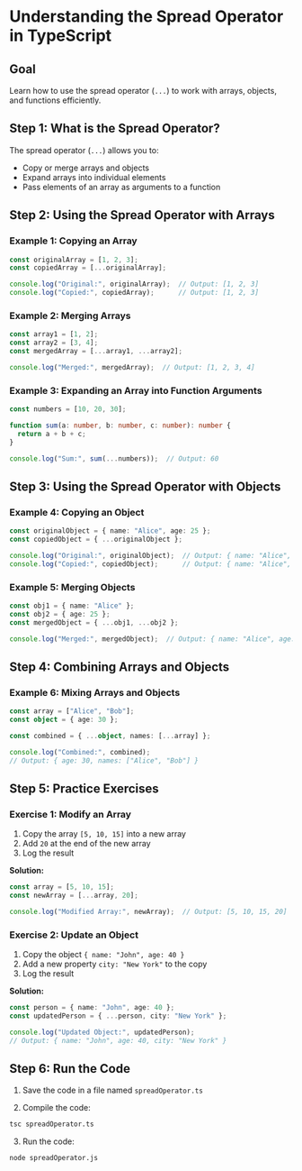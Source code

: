 # Understanding the Spread Operator in TypeScript
<!-- Doc type - Knowledge Pill :pill: -->
## Goal

Learn how to use the spread operator (`...`) to work with arrays, objects, and functions efficiently.

## Step 1: What is the Spread Operator?

The spread operator (`...`) allows you to:
* Copy or merge arrays and objects
* Expand arrays into individual elements
* Pass elements of an array as arguments to a function

## Step 2: Using the Spread Operator with Arrays

### Example 1: Copying an Array

```typescript
const originalArray = [1, 2, 3];
const copiedArray = [...originalArray];

console.log("Original:", originalArray);  // Output: [1, 2, 3]
console.log("Copied:", copiedArray);      // Output: [1, 2, 3]
```

### Example 2: Merging Arrays

```typescript
const array1 = [1, 2];
const array2 = [3, 4];
const mergedArray = [...array1, ...array2];

console.log("Merged:", mergedArray);  // Output: [1, 2, 3, 4]
```

### Example 3: Expanding an Array into Function Arguments

```typescript
const numbers = [10, 20, 30];

function sum(a: number, b: number, c: number): number {
  return a + b + c;
}

console.log("Sum:", sum(...numbers));  // Output: 60
```

## Step 3: Using the Spread Operator with Objects

### Example 4: Copying an Object

```typescript
const originalObject = { name: "Alice", age: 25 };
const copiedObject = { ...originalObject };

console.log("Original:", originalObject);  // Output: { name: "Alice", age: 25 }
console.log("Copied:", copiedObject);      // Output: { name: "Alice", age: 25 }
```

### Example 5: Merging Objects

```typescript
const obj1 = { name: "Alice" };
const obj2 = { age: 25 };
const mergedObject = { ...obj1, ...obj2 };

console.log("Merged:", mergedObject);  // Output: { name: "Alice", age: 25 }
```

## Step 4: Combining Arrays and Objects

### Example 6: Mixing Arrays and Objects

```typescript
const array = ["Alice", "Bob"];
const object = { age: 30 };

const combined = { ...object, names: [...array] };

console.log("Combined:", combined);
// Output: { age: 30, names: ["Alice", "Bob"] }
```

## Step 5: Practice Exercises

### Exercise 1: Modify an Array

1. Copy the array `[5, 10, 15]` into a new array
2. Add `20` at the end of the new array
3. Log the result

**Solution:**
```typescript
const array = [5, 10, 15];
const newArray = [...array, 20];

console.log("Modified Array:", newArray);  // Output: [5, 10, 15, 20]
```

### Exercise 2: Update an Object

1. Copy the object `{ name: "John", age: 40 }`
2. Add a new property `city: "New York"` to the copy
3. Log the result

**Solution:**
```typescript
const person = { name: "John", age: 40 };
const updatedPerson = { ...person, city: "New York" };

console.log("Updated Object:", updatedPerson);
// Output: { name: "John", age: 40, city: "New York" }
```

## Step 6: Run the Code

1. Save the code in a file named `spreadOperator.ts`

2. Compile the code:
```bash
tsc spreadOperator.ts
```

3. Run the code:
```bash
node spreadOperator.js
```